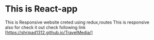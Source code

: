# This is React-app 

This is Responsive website creted using redux,routes This is responsive also for check it out check following link
 [https://shripad1312.github.io/TravelMedia/]
